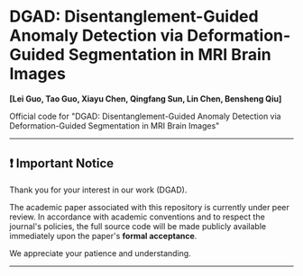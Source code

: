 # DGAD: Disentanglement-Guided Anomaly Detection via Deformation-Guided Segmentation in MRI Brain Images
**[Lei Guo, Tao Guo, Xiayu Chen, Qingfang Sun, Lin Chen, Bensheng Qiu]**

Official code for "DGAD: Disentanglement-Guided Anomaly Detection via Deformation-Guided Segmentation in MRI Brain Images"

---

## ❗ Important Notice

Thank you for your interest in our work (DGAD).

The academic paper associated with this repository is currently under peer review. In accordance with academic conventions and to respect the journal's policies, the full source code will be made publicly available immediately upon the paper's **formal acceptance**.

We appreciate your patience and understanding.

---
